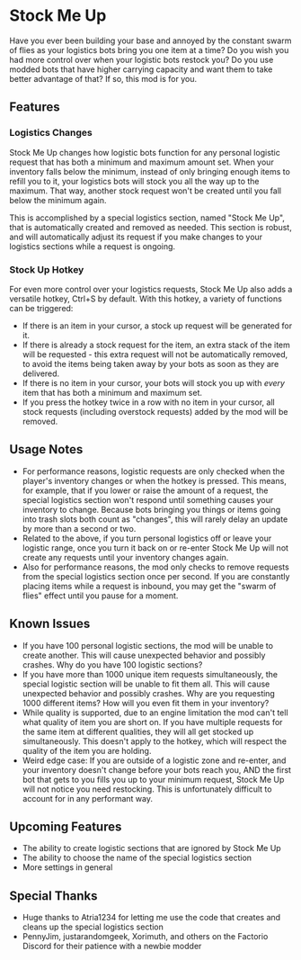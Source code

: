 # Stock Me Up
Have you ever been building your base and annoyed by the constant swarm of flies as your logistics bots bring you one item at a time? Do you wish you had more control over when your logistic bots restock you? Do you use modded bots that have higher carrying capacity and want them to take better advantage of that? If so, this mod is for you.

## Features

### Logistics Changes
Stock Me Up changes how logistic bots function for any personal logistic request that has both a minimum and maximum amount set. When your inventory falls below the minimum, instead of only bringing enough items to refill you to it, your logistics bots will stock you all the way up to the maximum. That way, another stock request won't be created until you fall below the minimum again.

This is accomplished by a special logistics section, named "Stock Me Up", that is automatically created and removed as needed. This section is robust, and will automatically adjust its request if you make changes to your logistics sections while a request is ongoing.

### Stock Up Hotkey
For even more control over your logistics requests, Stock Me Up also adds a versatile hotkey, Ctrl+S by default. With this hotkey, a variety of functions can be triggered:
* If there is an item in your cursor, a stock up request will be generated for it.
* If there is already a stock request for the item, an extra stack of the item will be requested - this extra request will not be automatically removed, to avoid the items being taken away by your bots as soon as they are delivered.
* If there is no item in your cursor, your bots will stock you up with _every_ item that has both a minimum and maximum set.
* If you press the hotkey twice in a row with no item in your cursor, all stock requests (including overstock requests) added by the mod will be removed.

## Usage Notes
* For performance reasons, logistic requests are only checked when the player's inventory changes or when the hotkey is pressed. This means, for example, that if you lower or raise the amount of a request, the special logistics section won't respond until something causes your inventory to change. Because bots bringing you things or items going into trash slots both count as "changes", this will rarely delay an update by more than a second or two.
* Related to the above, if you turn personal logistics off or leave your logistic range, once you turn it back on or re-enter Stock Me Up will not create any requests until your inventory changes again.
* Also for performance reasons, the mod only checks to remove requests from the special logistics section once per second. If you are constantly placing items while a request is inbound, you may get the "swarm of flies" effect until you pause for a moment.

## Known Issues
* If you have 100 personal logistic sections, the mod will be unable to create another. This will cause unexpected behavior and possibly crashes. Why do you have 100 logistic sections?
* If you have more than 1000 unique item requests simultaneously, the special logistic section will be unable to fit them all. This will cause unexpected behavior and possibly crashes. Why are you requesting 1000 different items? How will you even fit them in your inventory?
* While quality is supported, due to an engine limitation the mod can't tell what quality of item you are short on. If you have multiple requests for the same item at different qualities, they will all get stocked up simultaneously. This doesn't apply to the hotkey, which will respect the quality of the item you are holding.
* Weird edge case: If you are outside of a logistic zone and re-enter, and your inventory doesn't change before your bots reach you, AND the first bot that gets to you fills you up to your minimum request, Stock Me Up will not notice you need restocking. This is unfortunately difficult to account for in any performant way.

## Upcoming Features
* The ability to create logistic sections that are ignored by Stock Me Up
* The ability to choose the name of the special logistics section
* More settings in general

## Special Thanks
* Huge thanks to Atria1234 for letting me use the code that creates and cleans up the special logistics section
* PennyJim, justarandomgeek, Xorimuth, and others on the Factorio Discord for their patience with a newbie modder